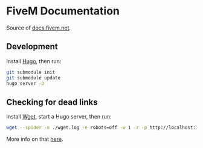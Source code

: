 FiveM Documentation
===================

Source of [docs.fivem.net][docs].

Development
-----------

Install [Hugo][gohugo], then run:

```sh
git submodule init
git submodule update
hugo server -D
```

Checking for dead links
-----------------------

Install [Wget][wget], start a Hugo server, then run:

```sh
wget --spider -o ./wget.log -e robots=off -w 1 -r -p http://localhost:1313
```

More info on that [here][check-dead-links].

[docs]: https://docs.fivem.net
[gohugo]: https://gohugo.io
[wget]: http://www.gnu.org/software/wget/
[check-dead-links]: https://www.createdbypete.com/articles/simple-way-to-find-broken-links-with-wget/
